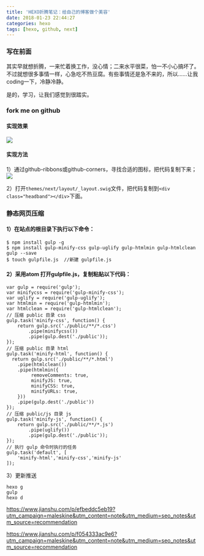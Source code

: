 ```yaml
---
title: 'HEXO折腾笔记：给自己的博客做个美容'
date: 2018-01-23 22:44:27
categories: hexo 
tags: [hexo, github, next] 
---
```


### 写在前面

其实早就想折腾，一来忙着换工作，没心情；二来水平很菜，怕一不小心搞坏了。不过就想很多事情一样，心急吃不热豆腐。有些事情还是急不来的，所以……让我coding一下，冷静冷静。

是的，学习，让我们感觉到很踏实。

### fork me on github

#### 实现效果
![](http://oslz30y7b.bkt.clouddn.com/18-1-23/32483058.jpg)

#### 实现方法

1）通过github-ribbons或github-corners，寻找合适的图标，把代码复制下来；
![](http://oslz30y7b.bkt.clouddn.com/18-1-23/25770231.jpg)

2）打开` themes/next/layout/_layout.swig `文件，把代码复制到`<div class="headband"></div>`下面。

<!--more-->

### 静态网页压缩

#### 1）在站点的根目录下执行以下命令：

```
$ npm install gulp -g
$ npm install gulp-minify-css gulp-uglify gulp-htmlmin gulp-htmlclean gulp --save
$ touch gulpfile.js  //新建 gulpfile.js
```
#### 2）采用atom 打开gulpfile.js，复制粘贴以下代码：

```
var gulp = require('gulp');
var minifycss = require('gulp-minify-css');
var uglify = require('gulp-uglify');
var htmlmin = require('gulp-htmlmin');
var htmlclean = require('gulp-htmlclean');
// 压缩 public 目录 css
gulp.task('minify-css', function() {
    return gulp.src('./public/**/*.css')
        .pipe(minifycss())
        .pipe(gulp.dest('./public'));
});
// 压缩 public 目录 html
gulp.task('minify-html', function() {
  return gulp.src('./public/**/*.html')
    .pipe(htmlclean())
    .pipe(htmlmin({
         removeComments: true,
         minifyJS: true,
         minifyCSS: true,
         minifyURLs: true,
    }))
    .pipe(gulp.dest('./public'))
});
// 压缩 public/js 目录 js
gulp.task('minify-js', function() {
    return gulp.src('./public/**/*.js')
        .pipe(uglify())
        .pipe(gulp.dest('./public'));
});
// 执行 gulp 命令时执行的任务
gulp.task('default', [
    'minify-html','minify-css','minify-js'
]);
```
3）更新推送

```
hexo g
gulp
hexo d

```

https://www.jianshu.com/p/efbeddc5eb19?utm_campaign=maleskine&utm_content=note&utm_medium=seo_notes&utm_source=recommendation

https://www.jianshu.com/p/f054333ac9e6?utm_campaign=maleskine&utm_content=note&utm_medium=seo_notes&utm_source=recommendation

